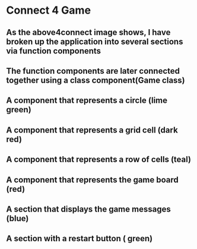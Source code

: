 # Connect 4 Game
## As the above4connect image shows, I have broken up the application into several sections via function components
## The function components are later connected together using a class component(Game class)


## A component that represents a circle (lime green)
## A component that represents a grid cell (dark red)
## A component that represents a row of cells (teal)
## A component that represents the game board (red)
## A section that displays the game messages (blue)
## A section with a restart button ( green)